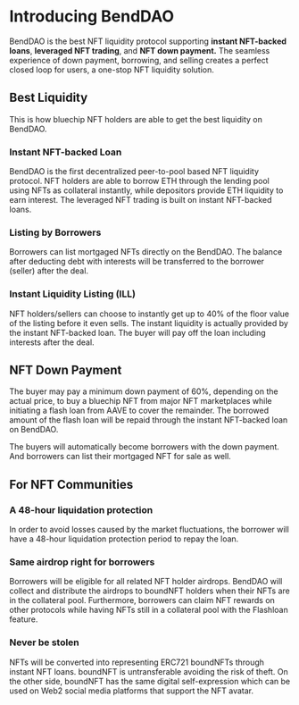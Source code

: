 # Introducing BendDAO

BendDAO is the best NFT liquidity protocol supporting **instant NFT-backed loans**, **leveraged NFT trading**, and **NFT down payment.** The seamless experience of down payment, borrowing, and selling creates a perfect closed loop for users, a one-stop NFT liquidity solution.

## Best Liquidity

This is how bluechip NFT holders are able to get the best liquidity on BendDAO.

### Instant NFT-backed Loan

BendDAO is the first decentralized peer-to-pool based NFT liquidity protocol. NFT holders are able to borrow ETH through the lending pool using NFTs as collateral instantly, while depositors provide ETH liquidity to earn interest. The leveraged NFT trading is built on instant NFT-backed loans.

### Listing by Borrowers

Borrowers can list mortgaged NFTs directly on the BendDAO. The balance after deducting debt with interests will be transferred to the borrower (seller) after the deal.&#x20;

### Instant Liquidity Listing (ILL)

NFT holders/sellers can choose to instantly get up to 40% of the floor value of the listing before it even sells. The instant liquidity is actually provided by the instant NFT-backed loan. The buyer will pay off the loan including interests after the deal.&#x20;

## NFT Down Payment

The buyer may pay a minimum down payment of 60%, depending on the actual price, to buy a bluechip NFT from major NFT marketplaces while initiating a flash loan from AAVE to cover the remainder. The borrowed amount of the flash loan will be repaid through the instant NFT-backed loan on BendDAO.

The buyers will automatically become borrowers with the down payment. And borrowers can list their mortgaged NFT for sale as well.

## For NFT Communities

### A 48-hour liquidation protection &#x20;

In order to avoid losses caused by the market fluctuations, the borrower will have a 48-hour liquidation protection period to repay the loan.&#x20;

### Same airdrop right for borrowers&#x20;

Borrowers will be eligible for all related NFT holder airdrops. BendDAO will collect and distribute the airdrops to boundNFT holders when their NFTs are in the collateral pool. Furthermore, borrowers can claim NFT rewards on other protocols while having NFTs still in a collateral pool with the Flashloan feature.&#x20;

### Never be stolen&#x20;

NFTs will be converted into representing ERC721 boundNFTs through instant NFT loans. boundNFT is untransferable avoiding the risk of theft. On the other side, boundNFT has the same digital self-expression which can be used on Web2 social media platforms that support the NFT avatar.

